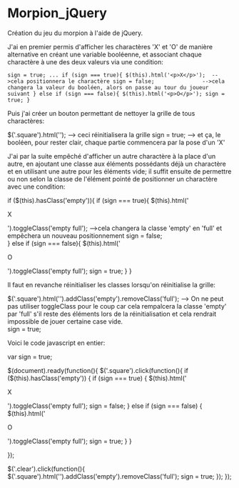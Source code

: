 # Morpion_jQuery
Création du jeu du morpion à l'aide de jQuery.

J'ai en premier permis d'afficher les charactères 'X' et 'O' de manière alternative
 en créant une variable booléenne, et associant chaque charactère à une
 des deux valeurs via une condition:

`sign = true;
...
if (sign === true){
  $(this).html('<p>X</p>');  -->cela positionnera le charactère
  sign = false;               -->cela changera la valeur du booléen, alors on passe au tour du joueur suivant
}
else if (sign === false){
  $(this).html('<p>O</p>');
  sign = true;
}`

Puis j'ai créer un bouton permettant de nettoyer la grille de tous charactères:

$('.square').html('');  --> ceci réinitialisera la grille
sign = true;            --> et ça, le booléen, pour rester clair, chaque partie commencera par la pose d'un 'X'

J'ai par la suite empêché d'afficher un autre charactère à la place d'un autre, en ajoutant une classe aux éléments possédants déjà un charactère et en utilisant une autre pour les éléments vide; il suffit ensuite de permettre ou non selon la classe de l'élément pointé de positionner un charactère avec une condition:

if ($(this).hasClass('empty')){
  if (sign === true){
    $(this).html('<p>X</p>').toggleClass('empty full');  -->cela changera la classe 'empty' en 'full' et empêchera un nouveau positionnement
    sign = false;               
  }
  else if (sign === false){
    $(this).html('<p>O</p>').toggleClass('empty full');
    sign = true;
  }
}

Il faut en revanche réinitialiser les classes lorsqu'on réinitialise la grille:

$('.square').html('').addClass('empty').removeClass('full');  --> On ne peut pas utiliser toggleClass pour le coup car cela rempalcera la classe 'empty' par 'full' s'il reste des éléments lors de la réinitialisation et cela rendrait impossible de jouer certaine case vide.  
sign = true;

Voici le code javascript en entier:

var sign = true;


$(document).ready(function(){
  $('.square').click(function(){
    if ($(this).hasClass('empty')) {
      if (sign === true) {
        $(this).html('<p>X</p>').toggleClass('empty full');
        sign = false;
      }
      else if (sign === false) {
        $(this).html('<p>O</p>').toggleClass('empty full');
        sign = true;
      }
    }

  });

  $('.clear').click(function(){
    $('.square').html('').addClass('empty').removeClass('full');
    sign = true;
  });
});
